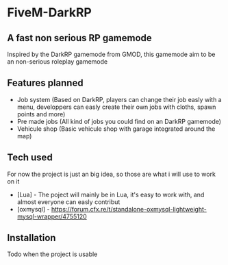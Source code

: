 # FiveM-DarkRP
## A fast non serious RP gamemode

Inspired by the DarkRP gamemode from GMOD, this gamemode aim to be an non-serious roleplay gamemode

## Features planned

- Job system (Based on DarkRP, players can change their job easly with a menu, developpers can easly create their own jobs with cloths, spawn points and more)
- Pre made jobs (All kind of jobs you could find on an DarkRP gamemode)
- Vehicule shop (Basic vehicule shop with garage integrated around the map)

## Tech used

For now the project is just an big idea, so those are what i will use to work on it

- [Lua] - The poject will mainly be in Lua, it's easy to work with, and almost everyone can easly contribut
- [oxmysql] - https://forum.cfx.re/t/standalone-oxmysql-lightweight-mysql-wrapper/4755120


## Installation

Todo when the project is usable
